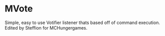 MVote
=====

Simple, easy to use Votifier listener thats based off of command execution.
Edited by Steffion for MCHungergames.
